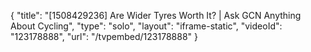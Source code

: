 {
    "title": "[1508429236] Are Wider Tyres Worth It?  | Ask GCN Anything About Cycling",
    "type": "solo",
    "layout": "iframe-static",
    "videoId": "123178888",
    "url": "\/tvpembed\/123178888"
}